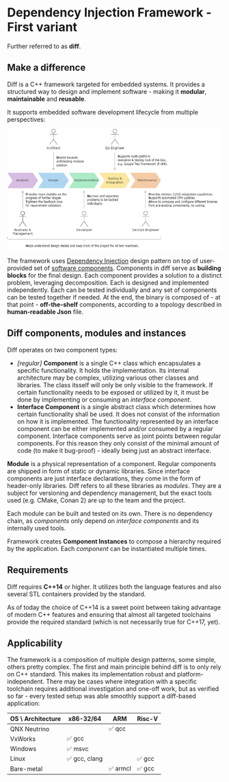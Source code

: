 # Dependency Injection Framework - First variant
Further referred to as **diff**.

## Make a difference
Diff is a C++ framework targeted for embedded systems. It provides a structured way to design and implement software - making it **modular**, **maintainable** and **reusable**. 

It supports embedded software development lifecycle from multiple perspectives:

<p align="center"><img src="img/sdlc.png" alt="Diff support for SDLC."/></p>

The framework uses [Dependency Injection](https://en.wikipedia.org/wiki/Dependency_injection) design pattern on top of user-provided set of [software components](https://en.wikipedia.org/wiki/Software_component). Components in diff serve as **building blocks** for the final design. Each component provides a solution to a distinct problem, leveraging decomposition. Each is designed and implemented independently. Each can be tested individually and any set of components can be tested together if needed. At the end, the binary is composed of - at that point - **off-the-shelf** components, according to a topology described in **human-readable Json** file. 

## Diff components, modules and instances
Diff operates on two component types:
- _[regular]_ **Component** is a single C++ class which encapsulates a specific functionality. It holds the implementation. Its internal architecture may be complex, utilizing various other classes and libraries. The class itsself will only be only visible to the framework. If certain functionality needs to be exposed or utilized by it, it must be done by implementing or consuming an _interface component_.
- **Interface Component** is a single abstract class which determines how certain functionality shall be used. It does not consist of the information on how it is implemented. The functionality represented by an interface component can be either implemented and/or consumed by a regular component. Interface components serve as joint points between regular components. For this reason they only consist of the minimal amount of code (to make it bug-proof) - ideally being just an abstract interface.

**Module** is a physical representation of a component. Regular components are shipped in form of static or dynamic libraries. Since interface components are just interface declarations, they come in the form of header-only libraries. Diff refers to all these libraries as _modules_. They are a subject for versioning and dependency management, but the exact tools used (e.g. CMake, Conan 2) are up to the team and the project. 

Each module can be built and tested on its own. There is no dependency chain, as _components_ only depend on _interface components_ and its internally used tools. 

Framework creates **Component Instances** to compose a hierarchy required by the application. Each _component_ can be instantiated multiple times.

## Requirements
Diff requires **C++14** or higher. It utilizes both the language features and also several STL containers provided by the standard. 

As of today the choice of C++14 is a sweet point between taking advantage of modern C++ features and ensuring that almost all targeted toolchains provide the required standard (which is not necessarily true for C++17, yet). 

## Applicability
The framework is a composition of multiple design patterns, some simple, others pretty complex. The first and main principle behind diff is to only rely on C++ standard. This makes its implementation robust and platform-independent. There may be cases where integration with a specific toolchain requires additional investigation and one-off work, but as verified so far - every tested setup was able smoothly support a diff-based application:

<p align="center">
<table><thead>
  <tr>
    <th>OS \ Architecture</th>
    <th>x86-32/64</th>
    <th>ARM</th>
    <th>Risc-V</th>
  </tr></thead>
<tbody>
  <tr>
    <td>QNX Neutrino</td>
    <td></td>
    <td>✅ qcc</td>
    <td></td>
  </tr>
  <tr>
    <td>VxWorks</td>
    <td>✅ gcc</td>
    <td></td>
    <td></td>
  </tr>
  <tr>
    <td>Windows</td>
    <td>✅ msvc</td>
    <td></td>
    <td></td>
  </tr>
  <tr>
    <td>Linux</td>
    <td>✅ gcc, clang</td>
    <td></td>
    <td>✅ gcc</td>
  </tr>
  <tr>
    <td>Bare-metal</td>
    <td></td>
    <td>✅ armcl</td>
    <td>✅ gcc</td>
  </tr>
</tbody>
</table>
</p>